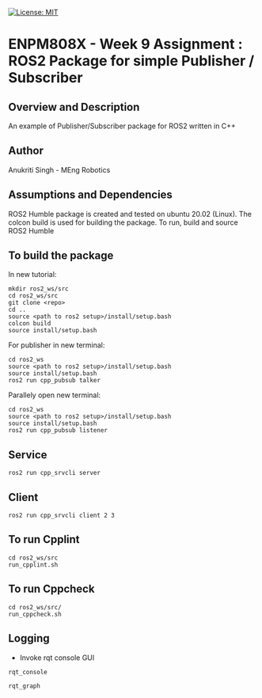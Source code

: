 [![License: MIT](https://img.shields.io/badge/License-MIT-green.svg)](https://opensource.org/licenses/MIT)

# ENPM808X - Week 9 Assignment : ROS2 Package for simple Publisher / Subscriber

## Overview and Description

An example of Publisher/Subscriber package for ROS2 written in C++

## Author

Anukriti Singh - MEng Robotics

## Assumptions and Dependencies
ROS2 Humble package is created and tested on ubuntu 20.02 (Linux).
The colcon build is used for building the package. To run, build and source ROS2 Humble


## To build the package

In new tutorial:
```
mkdir ros2_ws/src
cd ros2_ws/src
git clone <repo>
cd ..
source <path to ros2 setup>/install/setup.bash    
colcon build
source install/setup.bash
```
For publisher in new terminal:
```
cd ros2_ws
source <path to ros2 setup>/install/setup.bash    
source install/setup.bash
ros2 run cpp_pubsub talker
```
Parallely open new terminal:
```
cd ros2_ws
source <path to ros2 setup>/install/setup.bash    
source install/setup.bash
ros2 run cpp_pubsub listener
```
## Service
```
ros2 run cpp_srvcli server
```

## Client
```
ros2 run cpp_srvcli client 2 3
```

## To run Cpplint
```
cd ros2_ws/src
run_cpplint.sh
```

## To run Cppcheck
```
cd ros2_ws/src/
run_cppcheck.sh
```
## Logging
* Invoke rqt console GUI
```
rqt_console
```
```
rqt_graph
```

